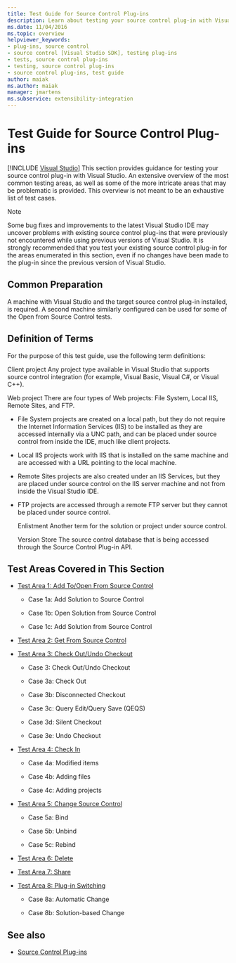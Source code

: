 ```yaml
---
title: Test Guide for Source Control Plug-ins
description: Learn about testing your source control plug-in with Visual Studio. This overview includes common testing areas.
ms.date: 11/04/2016
ms.topic: overview
helpviewer_keywords:
- plug-ins, source control
- source control [Visual Studio SDK], testing plug-ins
- tests, source control plug-ins
- testing, source control plug-ins
- source control plug-ins, test guide
author: maiak
ms.author: maiak
manager: jmartens
ms.subservice: extensibility-integration
---
```

# Test Guide for Source Control Plug-ins

 [!INCLUDE [Visual Studio](~/includes/applies-to-version/vs-windows-only.md)]
This section provides guidance for testing your source control plug-in with Visual Studio. An extensive overview of the most common testing areas, as well as some of the more intricate areas that may be problematic is provided. This overview is not meant to be an exhaustive list of test cases.

> [!NOTE]
> Some bug fixes and improvements to the latest Visual Studio IDE may uncover problems with existing source control plug-ins that were previously not encountered while using previous versions of Visual Studio. It is strongly recommended that you test your existing source control plug-in for the areas enumerated in this section, even if no changes have been made to the plug-in since the previous version of Visual Studio.

## Common Preparation
 A machine with Visual Studio and the target source control plug-in installed, is required. A second machine similarly configured can be used for some of the Open from Source Control tests.

## Definition of Terms
 For the purpose of this test guide, use the following term definitions:

 Client project
 Any project type available in Visual Studio that supports source control integration (for example, Visual Basic, Visual C#, or Visual C++).

 Web project
 There are four types of Web projects: File System, Local IIS, Remote Sites, and FTP.

- File System projects are created on a local path, but they do not require the Internet Information Services (IIS) to be installed as they are accessed internally via a UNC path, and can be placed under source control from inside the IDE, much like client projects.

- Local IIS projects work with IIS that is installed on the same machine and are accessed with a URL pointing to the local machine.

- Remote Sites projects are also created under an IIS Services, but they are placed under source control on the IIS server machine and not from inside the Visual Studio IDE.

- FTP projects are accessed through a remote FTP server but they cannot be placed under source control.

  Enlistment
  Another term for the solution or project under source control.

  Version Store
  The source control database that is being accessed through the Source Control Plug-in API.

## Test Areas Covered in This Section

- [Test Area 1: Add To/Open From Source Control](../../extensibility/internals/test-area-1-add-to-open-from-source-control.md)

  - Case 1a: Add Solution to Source Control

  - Case 1b: Open Solution from Source Control

  - Case 1c: Add Solution from Source Control

- [Test Area 2: Get From Source Control](../../extensibility/internals/test-area-2-get-from-source-control.md)

- [Test Area 3: Check Out/Undo Checkout](../../extensibility/internals/test-area-3-check-out-undo-checkout.md)

  - Case 3: Check Out/Undo Checkout

  - Case 3a: Check Out

  - Case 3b: Disconnected Checkout

  - Case 3c: Query Edit/Query Save (QEQS)

  - Case 3d: Silent Checkout

  - Case 3e: Undo Checkout

- [Test Area 4: Check In](../../extensibility/internals/test-area-4-check-in.md)

  - Case 4a: Modified items

  - Case 4b: Adding files

  - Case 4c: Adding projects

- [Test Area 5: Change Source Control](../../extensibility/internals/test-area-5-change-source-control.md)

  - Case 5a: Bind

  - Case 5b: Unbind

  - Case 5c: Rebind

- [Test Area 6: Delete](../../extensibility/internals/test-area-6-delete.md)

- [Test Area 7: Share](../../extensibility/internals/test-area-7-share.md)

- [Test Area 8: Plug-in Switching](../../extensibility/internals/test-area-8-plug-in-switching.md)

  - Case 8a: Automatic Change

  - Case 8b: Solution-based Change

## See also
- [Source Control Plug-ins](../../extensibility/source-control-plug-ins.md)
